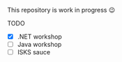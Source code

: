 This repository is work in progress 😉

TODO

- [x] .NET workshop
- [ ] Java workshop
- [ ] ISKS sauce

